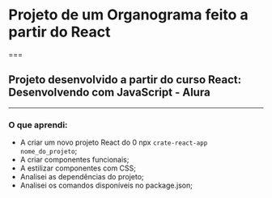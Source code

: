 # Projeto de um Organograma feito a partir do React

===

## Projeto desenvolvido a partir do curso **React: Desenvolvendo com JavaScript** - Alura

---

### O que aprendi:

- A criar um novo projeto React do 0 npx `crate-react-app nome_do_projeto`;
- A criar componentes funcionais;
- A estilizar componentes com CSS;
- Analisei as dependências do projeto;
- Analisei os comandos disponíveis no package.json;
